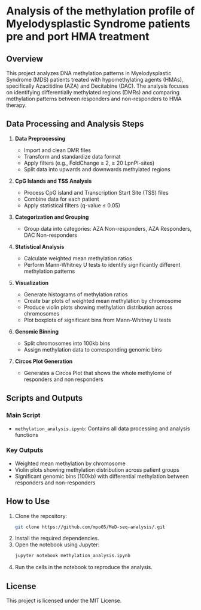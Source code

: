 # Analysis of the methylation profile of Myelodysplastic Syndrome patients pre and port HMA treatment

## Overview

This project analyzes DNA methylation patterns in Myelodysplastic Syndrome (MDS) patients treated with hypomethylating agents (HMAs), specifically Azacitidine (AZA) and Decitabine (DAC). The analysis focuses on identifying differentially methylated regions (DMRs) and comparing methylation patterns between responders and non-responders to HMA therapy.

## Data Processing and Analysis Steps

1. **Data Preprocessing**
   - Import and clean DMR files
   - Transform and standardize data format
   - Apply filters (e.g., FoldChange ≥ 2, ≥ 20 LpnPI-sites)
   - Split data into upwards and downwards methylated regions

2. **CpG Islands and TSS Analysis**
   - Process CpG island and Transcription Start Site (TSS) files
   - Combine data for each patient
   - Apply statistical filters (q-value ≤ 0.05)

3. **Categorization and Grouping**
   - Group data into categories: AZA Non-responders, AZA Responders, DAC Non-responders

4. **Statistical Analysis**
   - Calculate weighted mean methylation ratios
   - Perform Mann-Whitney U tests to identify significantly different methylation patterns

5. **Visualization**
   - Generate histograms of methylation ratios
   - Create bar plots of weighted mean methylation by chromosome
   - Produce violin plots showing methylation distribution across chromosomes
   - Plot boxplots of significant bins from Mann-Whitney U tests

6. **Genomic Binning**
   - Split chromosomes into 100kb bins
   - Assign methylation data to corresponding genomic bins

7. **Circos Plot Generation**
   - Generates a Circos Plot that shows the whole methylome of responders and non responders

## Scripts and Outputs

### Main Script
- `methylation_analysis.ipynb`: Contains all data processing and analysis functions

### Key Outputs
- Weighted mean methylation by chromosome
- Violin plots showing methylation distribution across patient groups
- Significant genomic bins (100kb) with differential methylation between responders and non-responders

## How to Use

1. Clone the repository:
   ```bash
   git clone https://github.com/mpo05/MeD-seq-analysis/.git
   ```
2. Install the required dependencies.
3. Open the notebook using Jupyter:
   ```bash
   jupyter notebook methylation_analysis.ipynb
   ```
4. Run the cells in the notebook to reproduce the analysis.

## License

This project is licensed under the MIT License.
